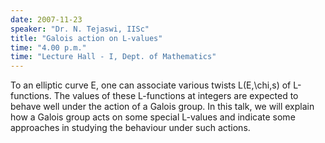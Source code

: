 ```yaml
---
date: 2007-11-23
speaker: "Dr. N. Tejaswi, IISc"
title: "Galois action on L-values"
time: "4.00 p.m." 
time: "Lecture Hall - I, Dept. of Mathematics"
---
```

To an elliptic curve E, one can associate various twists
L(E,\\chi,s) of L-functions.  The values of these L-functions at integers
are expected to behave well under the action of a Galois group.  In this
talk, we will explain how a Galois group acts on some special L-values and
indicate some approaches in studying the behaviour under such actions.
